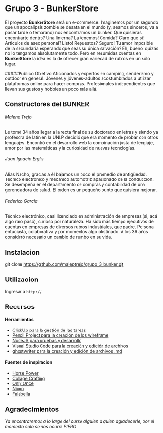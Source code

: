# Grupo 3 - BunkerStore

El proyecto **BunkerStore** será un e-commerce. Imaginemos por un segundo que un apocalipsis zombie se desata en el mundo (y, seamos sinceros, va a pasar tarde o temprano) nos encontramos un bunker. Que quisieras encontrarte dentro? Una linterna? La tenemos! Comida? Claro que si! Articulos de aseo personal? Listo! Repuestos? Seguro! Tu amor imposible de la secundaria esperando que seas su única salvación? Eh, bueno, quizás no lo tengamos absolutamente todo. Pero en resumidas cuentas en **BunkerStore** la idea es la de ofrecer gran variedad de rubros en un sólo lugar.

#####Publico Objetivo
Aficionados y expertos en camping, senderismo y outdoor en general. Jóvenes y jóvenes-adultos acostumbrados a utilizar plataformas online para hacer compras. Profesionales independientes que llevan sus gustos y hobbies un poco más allá.



## Constructores del BUNKER

###### Malena Trejo
Le tomó 34 años llegar a la recta final de su doctorado en letras y siendo ya profesora de latín en la UNLP decidió que era momento de probar con otros lenguajes. Encontró en el desarrollo web la combinación justa de lengiaje, amor por las matemáticas y la curiosidad de nuevas tecnologías. 



###### Juan Ignacio Erglis
Alias Nacho, gracias a él bajamos un poco el promedio de antigüedad. Técnico electrónico y mecánico automotriz apasionado de la conducción. Se desempeña en el departamento ce compras y contabilidad de una gerenciadora de salud. El orden es un pequeño punto que quisiera mejorar.



###### Federico Garcia
Técnico electrónico, casi licenciado en administración de empresas (si, acá algo raro pasó), curioso por naturaleza. Ha sido más tiempo ejecutivos de cuentas en empresas de diversos rubros industriales, que padre. Persona entuciasta, colaborativa y por momentos algo obstinado. A los 36 años consideró necesario un cambio de rumbo en su vida.


## Instalacion

git clone https://github.com/maleptrejo/grupo_3_bunker.git



## Utilizacion

Ingresar a ```http://``` 



## Recursos

#### Herramientas

- [ClickUp para la gestión de las tareas](https://clickup.com)
- [Pencil Project para la creación de los wireframe](https://pencil.evolus.vn/)
- [NodeJS para pruebas y desarrollo](https://nodejs.org/es/)
- [Visual Studio Code para la creación y edición de archivos](https://code.visualstudio.com/)
- [ghostwriter para la creación y edición de archivos .md](http://wereturtle.github.io/ghostwriter/)


#### Fuentes de inspiracion

- [Horse Power](https://www.horsepowercorp.com/)
- [Collage Crafting](https://collagecrafting.com/en/products/all)
- [Only Once](http://onlyonceshop.com/)
- [Nixon](https://www.nixon.com/us/en)
- [Falabella](https://www.falabella.com.ar/falabella-ar/)



## Agradecimientos

*Ya encontraremos a lo largo del curso alguien a quien agradecerle, por el momento solo se nos ocurre PIERO*
